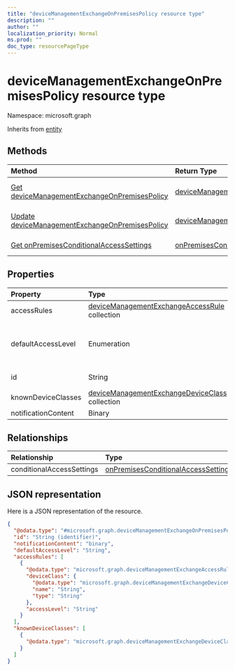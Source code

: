 ```yaml
---
title: "deviceManagementExchangeOnPremisesPolicy resource type"
description: ""
author: ""
localization_priority: Normal
ms.prod: ""
doc_type: resourcePageType
---
```


# deviceManagementExchangeOnPremisesPolicy resource type


Namespace: microsoft.graph




Inherits from [entity](../resources/entity.md)

## Methods
|Method|Return Type|Description|
|:---|:---|:---|
|[Get deviceManagementExchangeOnPremisesPolicy](../api/devicemanagementexchangeonpremisespolicy-get.md)|[deviceManagementExchangeOnPremisesPolicy](../resources/devicemanagementexchangeonpremisespolicy.md)|Read properties and relationships of the [deviceManagementExchangeOnPremisesPolicy](../resources/devicemanagementexchangeonpremisespolicy.md) object.|
|[Update deviceManagementExchangeOnPremisesPolicy](../api/devicemanagementexchangeonpremisespolicy-update.md)|[deviceManagementExchangeOnPremisesPolicy](../resources/devicemanagementexchangeonpremisespolicy.md)|Update the properties of a [deviceManagementExchangeOnPremisesPolicy](../resources/devicemanagementexchangeonpremisespolicy.md) object.|
|[Get onPremisesConditionalAccessSettings](../api/onpremisesconditionalaccesssettings-get.md)|[onPremisesConditionalAccessSettings](../resources/onpremisesconditionalaccesssettings.md)|Read properties and relationships of the [onPremisesConditionalAccessSettings](../resources/onpremisesconditionalaccesssettings.md) object.|

## Properties
|Property|Type|Description|
|:---|:---|:---|
|accessRules|[deviceManagementExchangeAccessRule](../resources/devicemanagementexchangeaccessrule.md) collection||
|defaultAccessLevel|Enumeration| Possible values are: `none`, `allow`, `block`, `quarantine`.|
|id|String| Inherited from [entity](../resources/entity.md)|
|knownDeviceClasses|[deviceManagementExchangeDeviceClass](../resources/devicemanagementexchangedeviceclass.md) collection||
|notificationContent|Binary||

## Relationships
|Relationship|Type|Description|
|:---|:---|:---|
|conditionalAccessSettings|[onPremisesConditionalAccessSettings](../resources/onpremisesconditionalaccesssettings.md)||

## JSON representation
Here is a JSON representation of the resource.
<!-- {
  "blockType": "resource",
  "keyProperty": "id",
  "@odata.type": "microsoft.graph.deviceManagementExchangeOnPremisesPolicy",
  "baseType": "microsoft.graph.entity",
  "openType": false
}
-->
``` json
{
  "@odata.type": "#microsoft.graph.deviceManagementExchangeOnPremisesPolicy",
  "id": "String (identifier)",
  "notificationContent": "binary",
  "defaultAccessLevel": "String",
  "accessRules": [
    {
      "@odata.type": "microsoft.graph.deviceManagementExchangeAccessRule",
      "deviceClass": {
        "@odata.type": "microsoft.graph.deviceManagementExchangeDeviceClass",
        "name": "String",
        "type": "String"
      },
      "accessLevel": "String"
    }
  ],
  "knownDeviceClasses": [
    {
      "@odata.type": "microsoft.graph.deviceManagementExchangeDeviceClass"
    }
  ]
}
```

